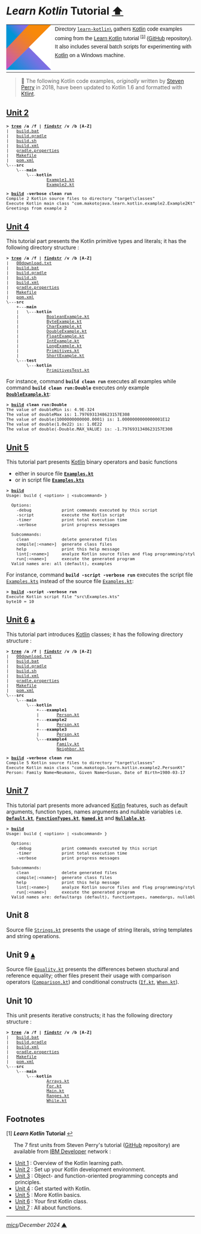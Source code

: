 # <span id="top">*Learn Kotlin* Tutorial</span> <span style="size:30%;"><a href="../README.md">⬆</a></span>

<table style="font-family:Helvetica,Arial;line-height:1.6;">
  <tr>
  <td style="border:0;padding:0 10px 0 0;min-width:120px;"><a href="https://kotlinlang.org/" rel="external"><img src="../docs/kotlin.png" width="120" alt="Kotlin project"/></a></td>
  <td style="border:0;padding:0;vertical-align:text-top;">Directory <a href="."><code>learn-kotlin\</code></a> gathers <a href="https://kotlinlang.org/" rel="external">Kotlin</a> code examples coming from the <a href="https://developer.ibm.com/series/learn-kotlin/" rel="external">Learn Kotlin</a> tutorial <sup id="anchor_01"><a href="#footnote_01">[1]</a></sup> (<a href="https://github.com/jstevenperry/IBM-Developer/tree/master/Kotlin" rel="external">GitHub</a> repository).<br/>
  It also includes several batch scripts for experimenting with <a href="https://kotlinlang.org/" rel="external">Kotlin</a> on a Windows machine.
  </td>
  </tr>
</table>

> **:mag_right:** The following Kotlin code examples, *originally* written by [Steven Perry](https://github.com/jstevenperry) in 2018, have been updated to Kotlin 1.6 and formatted with [Ktlint](https://ktlint.github.io/).

## <span id="unit_02">[Unit 2][unit_02]</span>

<pre style="font-size:80%;">
<b>&gt; <a href="https://learn.microsoft.com/en-us/windows-server/administration/windows-commands/tree" rel="external">tree</a> /a /f | <a href="https://learn.microsoft.com/en-us/windows-server/administration/windows-commands/findstr" rel="external">findstr</a> /v /b [A-Z]</b>
|   <a href="./Unit_02/build.bat">build.bat</a>
|   <a href="./Unit_02/build.gradle">build.gradle</a>
|   <a href="./Unit_02/build.sh">build.sh</a>
|   <a href="./Unit_02/build.xml">build.xml</a>
|   <a href="./Unit_02/gradle.properties">gradle.properties</a>
|   <a href="./Unit_02/Makefile">Makefile</a>
|   <a href="./Unit_02/pom.xml">pom.xml</a>
\---<b>src</b>
    \---<b>main</b>
        \---<b>kotlin</b>
                <a href="./Unit_02/src/main/kotlin/Example1.kt">Example1.kt</a>
                <a href="./Unit_02/src/main/kotlin/Example2.kt">Example2.kt</a>
</pre>

<pre style="font-size:80%;">
<b>&gt; <a href="./Unit_02/build.bat">build</a> -verbose clean run</b>
Compile 2 Kotlin source files to directory "target\classes"
Execute Kotlin main class "com.makotojava.learn.kotlin.example2.Example2Kt"
Greetings from example 2
</pre>

## <span id="unit_04">[Unit 4][unit_04]</span>

This tutorial part presents the Kotlin primitive types and literals; it has the following directory structure :

<pre style="font-size:80%;">
<b>&gt; <a href="https://learn.microsoft.com/en-us/windows-server/administration/windows-commands/tree" rel="external">tree</a> /a /f | <a href="https://learn.microsoft.com/en-us/windows-server/administration/windows-commands/findstr" rel="external">findstr</a> /v /b [A-Z]</b>
|   <a href="./Unit_04/00download.txt">00download.txt</a>
|   <a href="./Unit_04/build.bat">build.bat</a>
|   <a href="./Unit_04/build.gradle">build.gradle</a>
|   <a href="./Unit_04/build.sh">build.sh</a>
|   <a href="./Unit_04/build.xml">build.xml</a>
|   <a href="./Unit_04/gradle.properties">gradle.properties</a>
|   <a href="./Unit_04/Makefile">Makefile</a>
|   <a href="./Unit_04/pom.xml">pom.xml</a>
\---<b>src</b>
    +---<b>main</b>
    |   \---<b>kotlin</b>
    |           <a href="./Unit_04/src/main/kotlin/BooleanExample.kt">BooleanExample.kt</a>
    |           <a href="./Unit_04/src/main/kotlin/ByteExample.kt">ByteExample.kt</a>
    |           <a href="./Unit_04/src/main/kotlin/CharExample.kt">CharExample.kt</a>
    |           <a href="./Unit_04/src/main/kotlin/DoubleExample.kt">DoubleExample.kt</a>
    |           <a href="./Unit_04/src/main/kotlin/FloatExample.kt">FloatExample.kt</a>
    |           <a href="./Unit_04/src/main/kotlin/IntExample.kt">IntExample.kt</a>
    |           <a href="./Unit_04/src/main/kotlin/LongExample.kt">LongExample.kt</a>
    |           <a href="./Unit_04/src/main/kotlin/Primitives.kt">Primitives.kt</a>
    |           <a href="./Unit_04/src/main/kotlin/ShortExample.kt">ShortExample.kt</a>
    \---<b>test</b>
        \---<b>kotlin</b>
                <a href="./Unit_04/src/test/kotlin/PrimitivesTest.kt">PrimitivesTest.kt</a>
</pre>

For instance, command **`build clean run`** executes all examples while command **`build clean run:Double`** executes *only* example [**`DoubleExample.kt`**](Unit_04/src/main/kotlin/DoubleExample.kt):

<pre style="font-size:80%;">
<b>&gt; <a href="Unit_04/build.bat">build</a> clean run:Double</b>
The value of doubleMin is: 4.9E-324
The value of doubleMax is: 1.7976931348623157E308
The value of double(1000000000000.0001) is: 1.0000000000000001E12
The value of double(1.0e22) is: 1.0E22
The value of double(-Double.MAX_VALUE) is: -1.7976931348623157E308
</pre>

## <span id="unit_05">[Unit 5][unit_05]</span>

This tutorial part presents [Kotlin] binary operators and basic functions
- either in source file [**`Examples.kt`**](Unit_05/src/main/kotlin/Examples.kt)
- or in script file [**`Examples.kts`**](Unit_05/src/Examples.kts)

<pre style="font-size:80%;">
<b>&gt; <a href="Unit_05/build.bat">build</a></b>
Usage: build { &lt;option&gt; | &lt;subcommand&gt; }

  Options:
    -debug            print commands executed by this script
    -script           execute the Kotlin script
    -timer            print total execution time
    -verbose          print progress messages

  Subcommands:
    clean             delete generated files
    compile[:&lt;name&gt;]  generate class files
    help              print this help message
    lint[:&lt;name&gt;]     analyze Kotlin source files and flag programming/stylistic errors
    run[:&lt;name&gt;]      execute the generated program
  Valid names are: all (default), examples
</pre>

For instance, command **`build -script -verbose run`** executes the script file [`Examples.kts`](Unit_05/src/Examples.kts) instead of the source file [`Examples.kt`](Unit_05/src/main/kotlin/Examples.kt):

<pre style="font-size:80%;">
<b>&gt; <a href="Unit_05/build.bat">build</a> -script -verbose run</b>
Execute Kotlin script file "src\Examples.kts"
byte10 = 10
</pre>

## <span id="unit_06">[Unit 6][unit_06]</span> [**&#x25B4;**](#top)

This tutorial part introduces [Kotlin] classes; it has the following directory structure :

<pre style="font-size:80%;">
<b>&gt; <a href="https://learn.microsoft.com/en-us/windows-server/administration/windows-commands/tree" rel="external">tree</a> /a /f | <a href="https://learn.microsoft.com/en-us/windows-server/administration/windows-commands/findstr" rel="external">findstr</a> /v /b [A-Z]</b>
|   <a href="./Unit_06/00download.txt">00download.txt</a>
|   <a href="./Unit_06/build.bat">build.bat</a>
|   <a href="./Unit_06/build.gradle">build.gradle</a>
|   <a href="./Unit_06/build.sh">build.sh</a>
|   <a href="./Unit_06/build.xml">build.xml</a>
|   <a href="./Unit_06/gradle.properties">gradle.properties</a>
|   <a href="./Unit_06/Makefile">Makefile</a>
|   <a href="./Unit_06/pom.xml">pom.xml</a>
\---<b>src</b>
    \---<b>main</b>
        \---<b>kotlin</b>
            +---<b>example1</b>
            |       <a href="./Unit_06/src/main/kotlin/example1/Person.kt">Person.kt</a>
            +---<b>example2</b>
            |       <a href="./Unit_06/src/main/kotlin/example2/Person.kt">Person.kt</a>
            +---<b>example3</b>
            |       <a href="./Unit_06/src/main/kotlin/example3/Person.kt">Person.kt</a>
            \---<b>example4</b>
                    <a href="./Unit_06/src/main/kotlin/example4/Family.kt">Family.kt</a>
                    <a href="./Unit_06/src/main/kotlin/example4/Neighbor.kt">Neighbor.kt</a>
</pre>

<pre style="font-size:80%;">
<b>&gt; <a href="Unit_06/build.bat">build</a> -verbose clean run</b>
Compile 5 Kotlin source files to directory "target\classes"
Execute Kotlin main class "com.makotogo.learn.kotlin.example2.PersonKt"
Person: Family Name=Neumann, Given Name=Susan, Date of Birth=1980-03-17
</pre>

## <span id="unit_07">[Unit 7][unit_07]</span>

This tutorial part presents more advanced [Kotlin] features, such as default arguments, function types, names arguments and nullable variables i.e. [**`Default.kt`**](Unit_07/src/main/kotlin/defaultargs), [**`FunctionTypes.kt`**](Unit_07/src/main/kotlin/functiontypes), [**`Named.kt`**](Unit_07/src/main/kotlin/namedargs) and [**`Nullable.kt`**](Unit_07/src/main/kotlin/nullable).

<pre style="font-size:80%;">
<b>&gt; <a href="Unit_07/build.bat">build</a></b>
Usage: build { &lt;option&gt; | &lt;subcommand&gt; }

  Options:
    -debug            print commands executed by this script
    -timer            print total execution time
    -verbose          print progress messages

  Subcommands:
    clean             delete generated files
    compile[:&lt;name&gt;]  generate class files
    help              print this help message
    lint[:&lt;name&gt;]     analyze Kotlin source files and flag programming/stylistic errors
    run[:&lt;name&gt;]      execute the generated program
  Valid names are: defaultargs (default), functiontypes, namedargs, nullable
</pre>

## <span id="unit_08">Unit 8</span>

Source file [`Strings.kt`](Unit_08/src/main/kotlin/Strings.kt) presents the usage of string literals, string templates and string operations.

## <span id="unit_09">Unit 9</span> [**&#x25B4;**](#top)

Source file [`Equality.kt`](Unit_09/src/main/kotlin/Equality.kt) presents the differences betwen stuctural and reference equality; other files present their usage with comparison operators ([`Comparison.kt`](Unit_09/src/main/kotlin/Comparison.kt)) and conditional constructs ([`If.kt`](Unit_09/src/main/kotlin/If.kt), [`When.kt`](Unit_09/src/main/kotlin/When.kt)).

## <span id="unit_10">Unit 10</span>

This unit presents iterative constructs; it has the following directory structure :

<pre style="font-size:80%;">
<b>&gt; <a href="https://learn.microsoft.com/en-us/windows-server/administration/windows-commands/tree" rel="external">tree</a> /a /f | <a href="">findstr</a> /v /b [A-Z]</b>
|   <a href="./Unit_10/build.bat">build.bat</a>
|   <a href="./Unit_10/build.gradle">build.gradle</a>
|   <a href="./Unit_10/build.xml">build.xml</a>
|   <a href="./Unit_10/gradle.properties">gradle.properties</a>
|   <a href="./Unit_10/Makefile">Makefile</a>
|   <a href="./Unit_10/pom.xml">pom.xml</a>
\---<b>src</b>
    \---<b>main</b>
        \---<b>kotlin</b>
                <a href="./Unit_10/src/main/kotlin/Arrays.kt">Arrays.kt</a>
                <a href="./Unit_10/src/main/kotlin/For.kt">For.kt</a>
                <a href="./Unit_10/src/main/kotlin/Main.kt">Main.kt</a>
                <a href="./Unit_10/src/main/kotlin/Ranges.kt">Ranges.kt</a>
                <a href="./Unit_10/src/main/kotlin/While.kt">While.kt</a>
</pre>

## <span id="footnotes">Footnotes</span>

<span name="footnote_01">[1]</span> ***Learn Kotlin* Tutorial** [↩](#anchor_01)

<p style="margin:0 0 1em 20px;">
The 7 first units from Steven Perry's tutorial (<a href="https://github.com/jstevenperry/IBM-Developer/tree/master/Kotlin">GitHub</a> repository) are available from <a href="https://developer.ibm.com">IBM Developer</a> network :
</p>
<ul>
<li><a href="https://developer.ibm.com/series/learn-kotlin/">Unit 1</a> : Overview of the Kotlin learning path.</li>
<li><a href="https://developer.ibm.com/tutorials/learn-kotlin-2/">Unit 2</a> : Set up your Kotlin development environment.</li>
<li><a href="https://developer.ibm.com/tutorials/learn-kotlin-3/">Unit 3</a> : Object- and function-oriented programming concepts and principles.</li>
<li><a href="https://developer.ibm.com/tutorials/learn-kotlin-4/">Unit 4</a> : Get started with Kotlin.</li>
<li><a href="https://developer.ibm.com/tutorials/learn-kotlin-5/">Unit 5</a> : More Kotlin basics.</li>
<li><a href="https://developer.ibm.com/tutorials/learn-kotlin-6/">Unit 6</a> : Your first Kotlin class.</li>
<li><a href="https://developer.ibm.com/tutorials/learn-kotlin-7/">Unit 7</a> : All about functions.</li>
</ul>

***

*[mics](https://lampwww.epfl.ch/~michelou/)/December 2024* [**&#9650;**](#top)
<span id="bottom">&nbsp;</span>

<!-- link refs -->

[kotlin]: https://kotlinlang.org/
[unit_02]: https://developer.ibm.com/tutorials/learn-kotlin-2/
[unit_04]: https://developer.ibm.com/tutorials/learn-kotlin-4/
[unit_05]: https://developer.ibm.com/tutorials/learn-kotlin-5/
[unit_06]: https://developer.ibm.com/tutorials/learn-kotlin-6/
[unit_07]: https://developer.ibm.com/tutorials/learn-kotlin-7/
